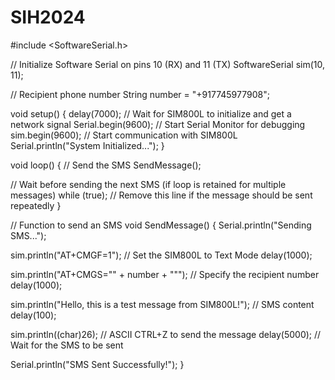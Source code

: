 # SIH2024

#include <SoftwareSerial.h>

// Initialize Software Serial on pins 10 (RX) and 11 (TX)
SoftwareSerial sim(10, 11);

// Recipient phone number
String number = "+917745977908";

void setup() {
  delay(7000); // Wait for SIM800L to initialize and get a network signal
  Serial.begin(9600); // Start Serial Monitor for debugging
  sim.begin(9600); // Start communication with SIM800L
  Serial.println("System Initialized...");
}

void loop() {
  // Send the SMS
  SendMessage();
  
  // Wait before sending the next SMS (if loop is retained for multiple messages)
  while (true); // Remove this line if the message should be sent repeatedly
}

// Function to send an SMS
void SendMessage() {
  Serial.println("Sending SMS...");
  
  sim.println("AT+CMGF=1"); // Set the SIM800L to Text Mode
  delay(1000);

  sim.println("AT+CMGS=\"" + number + "\""); // Specify the recipient number
  delay(1000);

  sim.println("Hello, this is a test message from SIM800L!"); // SMS content
  delay(100);

  sim.println((char)26); // ASCII CTRL+Z to send the message
  delay(5000); // Wait for the SMS to be sent

  Serial.println("SMS Sent Successfully!");
}
